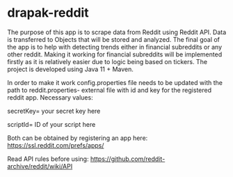 # drapak-reddit

The purpose of this app is to scrape data from Reddit using Reddit API. Data is transferred to Objects that will be stored and analyzed. The final goal of the app is to help with detecting trends either in financial subreddits or any other reddit. Making it working for financial subreddits will be implemented firstly as it is relatively easier due to logic being based on tickers. The project is developed using Java 11 + Maven. 

In order to make it work config.properties file needs to be updated with the path to reddit.properties- external file with id and key for the registered reddit app. Necessary values:

secretKey= your secret key here

scriptId= ID of your script here
  
Both can be obtained by registering an app here: https://ssl.reddit.com/prefs/apps/

Read API rules before using: https://github.com/reddit-archive/reddit/wiki/API
